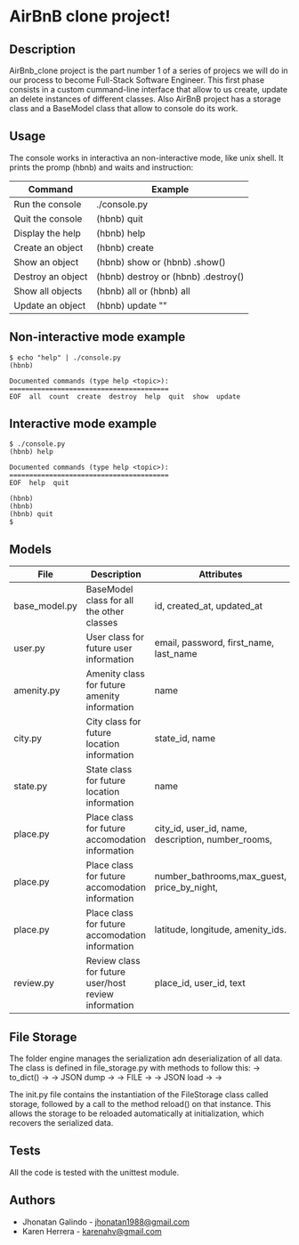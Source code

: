 # AirBnB clone project!

## Description

AirBnb_clone project is the part number 1 of a series of projecs we will do in our process to become Full-Stack Software Engineer. This first phase consists in a custom cummand-line interface that allow to us create, update an delete instances of different classes. Also AirBnB project has a storage class and a BaseModel class that allow to console do its work.

## Usage
The console works in interactiva an non-interactive mode, like unix shell. It prints the promp (hbnb) and waits and instruction:

Command                  | Example
--------                 | -------------
Run the console          | ./console.py
Quit the console         | (hbnb) quit
Display the help         | (hbnb) help <command>
Create an object         | (hbnb) create <class>
Show an object           | (hbnb) show <class> <id> or (hbnb) <class>.show(<id>)
Destroy an object        | (hbnb) destroy <class> <id> or (hbnb) <class>.destroy(<id>)
Show all objects         | (hbnb) all or (hbnb) all <class>
Update an object         | (hbnb) update <class> <id> <attribute name> "<attribute value>"

## Non-interactive mode example

```
$ echo "help" | ./console.py
(hbnb)

Documented commands (type help <topic>):
========================================
EOF  all  count  create  destroy  help  quit  show  update
```

## Interactive mode example
```
$ ./console.py
(hbnb) help

Documented commands (type help <topic>):
========================================
EOF  help  quit

(hbnb) 
(hbnb) 
(hbnb) quit
$
```
## Models

File                     | Description                                                  | Attributes
------------------------ | -------------------------------------------------------------|----------------------------------------------------|
base_model.py            | BaseModel class for all the other classes                    | id, created_at, updated_at                         |
user.py                  | User class for future user information                       | email, password, first_name, last_name             |
amenity.py               | Amenity class for future amenity information                 | name                                               |
city.py                  | City class for future location information                   | state_id, name                                     |
state.py                 | State class for future location information                  | name                                               |
place.py                 | Place class for future accomodation information              | city_id, user_id, name, description, number_rooms, |
place.py                 | Place class for future accomodation information              | number_bathrooms,max_guest, price_by_night,        |
place.py                 | Place class for future accomodation information              | latitude, longitude, amenity_ids.                  | 
review.py                | Review class for future user/host review information         | place_id, user_id, text                            |


## File Storage

The folder engine manages the serialization adn deserialization of all data.
The class is defined in file_storage.py with methods to follow this:<object> -> to_dict() -> <dictionary> -> JSON dump -> <json string> -> FILE -> <json string> -> JSON load -> <dictionary> -> <object>

The init.py file contains the instantiation of the FileStorage class called storage, followed by a call to the method reload() on that instance. This allows the storage to be reloaded automatically at initialization, which recovers the serialized data.

## Tests

All the code is tested with the unittest module. 

## Authors

- Jhonatan Galindo - jhonatan1988@gmail.com
- Karen Herrera - karenahv@gmail.com